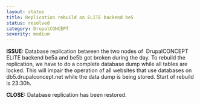 ```yaml
---
layout: status
title: Replication rebuild on ELITE backend be5
status: resolved
category: DrupalCONCEPT
severity: medium
---
```

<p><strong>ISSUE:</strong> Database replication between the two nodes of &nbsp;DrupalCONCEPT ELITE backend be5a and be5b got broken during the day. To rebuild the replication, we have to do a complete database dump while all tables are locked. This will impair the operation of all websites that use databases on db5.drupalconcept.net while the data dump is being stored. Start of rebuild is 23:30h.</p>
<p><strong>CLOSE:</strong> Database replication has been restored.</p>

